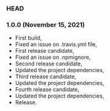 ### HEAD

### 1.0.0 (November 15, 2021)

  * First build,
  * Fixed an issue on .travis.yml file,
  * First release candidate,
  * Fixed an issue on .npmignore,
  * Second release candidate,
  * Updated the project dependencies,
  * Third release candidate,
  * Updated the project dependencies,
  * Fourth release candidate,
  * Updated the project dependencies,
  * Release.
